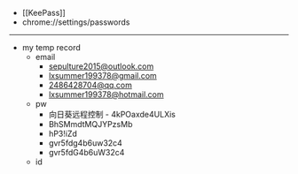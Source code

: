 - [[KeePass]]
- chrome://settings/passwords
- ---
- my temp record
    - email
        - sepulture2015@outlook.com
        - lxsummer199378@gmail.com
        - 2486428704@qq.com
        - lxsummer199378@hotmail.com
    - pw
        - 向日葵远程控制 - 4kPOaxde4ULXis
        - BhSMmdtMQJYPzsMb
        - hP3!iZd
        - gvr5fdg4b6uw32c4
        - gvr5fdG4b6uW32c4
    - id
